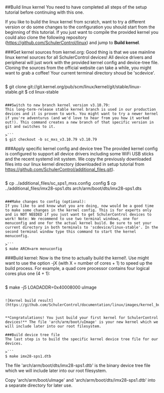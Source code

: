 ##Build linux kernel
You need to have completed all steps of the setup tutorial before continuing with this one.

If you like to build the linux kernel from scratch, want to try a different version or do some changes to the configuration you should start from the beginning of this tutorial. If you just want to compile the provided kernel you could also clone the following repository (https://github.com/SchulerControl/linux) and jump to **Build kernel**.


###Get kernel sources from kernel.org:
Good thing is that we use mainline linux kernel sources for all SchulerControl devices! All device drivers and peripheral will just work with the provided kernel config and device-tree file. Cloning the  sources from the official website can take a while, you might want to grab a coffee! Your current terminal directory shoud be 'scdevice'.

>```
$ git clone git://git.kernel.org/pub/scm/linux/kernel/git/stable/linux-stable.git
$ cd linux-stable
```

###Switch to new branch kernel version v3.10.79:
This long-term-release stable kernel branch is used in our production devices and it is proven to work. You might want to try a newer kernel if you're adventurus (and we'd love to hear from you how it worked out!). This command creates a new branch of that specific version in git and switches to it.

>```
$ git checkout -b sc_mxs_v3.10.79 v3.10.79
```


###Apply specific kernel config and device tree
The provided kernel config is configured to support all device drivers including some WiFi USB sticks and the recent systemd init system. We copy the previously downloaded files into our linux kernel directory (downloaded in setup tutorial from https://github.com/SchulerControl/additional_files.git).

>```
$ cp ../additional_files/sc_sps1_mxs.config .config
$ cp ../additional_files/imx28-sps1.dts arch/arm/boot/dts/imx28-sps1.dts
```

###Make changes to config (optional):
If you like to and know what you are doing, now would be a good time to make some changes in the kernel config. This is for experts only and is NOT NEEDED if you just want to get SchulerControl devices to work! Note: We recommend to use two terminal windows, one for menuconfig and one for the actual kernel build. Be sure to set your current directory in both terminals to 'scdevice/linux-stable'. In the second terminal window type this command to start the kernel menuconfig.

>```
$ make ARCH=arm menuconfig
```

###Build kernel:
Now is the time to actually build the kernel!. Use might want to use the option -jX (with X = number of cores + 1) to speed up the build process. For example, a quad core processor contains four logical cores plus one (4 + 1):

>```
$ make -j5 LOADADDR=0x40008000 uImage
```

![Kernel build result](https://github.com/SchulerControl/documentation/linux/images/kernel_build_result.png)


**Congratulations! You just build your first kernel for SchulerControl devices!** The file 'arch/arm/boot/uImage' is your new kernel which we will include later into our root filesystem.

###Build device tree file
The last step is to build the specific kernel device tree file for our devices.

>```
$ make imx28-sps1.dtb
```

The file 'arch/arm/boot/dts/imx28-sps1.dtb' is the binary device tree file which we will include later into our root filesystem.

Copy 'arch/arm/boot/uImage' and 'arch/arm/boot/dts/imx28-sps1.dtb' into a separate directory for later use.
